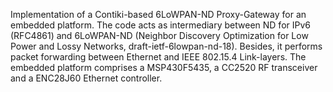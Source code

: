 Implementation of a Contiki-based 6LoWPAN-ND Proxy-Gateway for an embedded platform. The code acts as intermediary between ND for IPv6 (RFC4861) and 6LoWPAN-ND (Neighbor Discovery Optimization for Low Power and Lossy Networks, draft-ietf-6lowpan-nd-18). Besides, it performs packet forwarding between Ethernet and IEEE 802.15.4 Link-layers. The embedded platform comprises a MSP430F5435, a CC2520 RF transceiver and a ENC28J60 Ethernet controller.